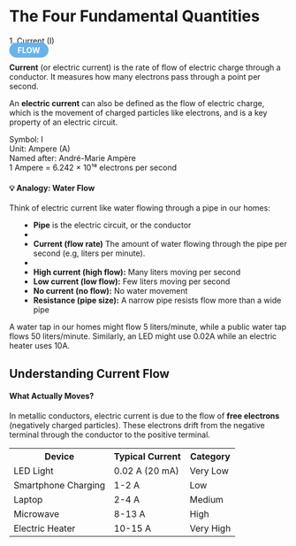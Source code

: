 # The Four Fundamental Quantities
                                       
<!-- CURRENT -->

<!-- <div class="concept-card"> -->
<div class="concept-header">
    <div class="concept-name">1. Current (I)</div>
    <span style="background: #6ab3ea; color: white; padding: 5px 15px; border-radius: 20px; font-weight: bold;">FLOW</span>
</div>
                        
<div class="definition-card">
<p><strong>Current</strong> (or electric current) is the rate of flow of electric charge through a conductor. It measures how many electrons pass through a point per second.</p>

An **electric current** can also be defined as the flow of electric charge, which is the movement of charged particles like electrons, and is a key property of an electric circuit.
</div>
                        
<div class="formula-box">
Symbol: I<br>
Unit: Ampere (A)<br>
Named after: André-Marie Ampère<br>
1 Ampere = 6.242 × 10¹⁸ electrons per second
</div>
                        
<div class="example">
<h4>💡 Analogy: Water Flow</h4>
    <p>Think of electric current like water flowing through a pipe in our homes:<p>
    <ul style="margin-left: 20px; margin-top: 10px;">
        <li><strong>Pipe</strong> is the electric circuit, or the conductor<li>
        <li><strong>Current (flow rate)</strong> The amount of water flowing through the pipe per second (e.g, liters per minute).<li>
        <li><strong>High current (high flow):</strong> Many liters moving per second</li>
        <li><strong>Low current (low flow):</strong> Few liters moving per second</li>
        <li><strong>No current (no flow):</strong> No water movement</li>
        <li><strong>Resistance (pipe size):</strong> A narrow pipe resists flow more than a wide pipe</li>
    </ul>
    <p style="margin-top: 10px;">A water tap in our homes might flow 5 liters/minute, while a public water tap flows 50 liters/minute. Similarly, an LED might use 0.02A while an electric heater uses 10A.</p>
</div>

## Understanding Current Flow

<div class="definition-card">
  <h4>What Actually Moves?</h4>
  <p>In metallic conductors, electric current is due to the flow of <strong>free electrons</strong> (negatively charged particles). These electrons drift from the negative terminal through the conductor to the positive terminal.</p>
</div>
                        
<table class="data-table">
                            <tr>
                                <th>Device</th>
                                <th>Typical Current</th>
                                <th>Category</th>
                            </tr>
                            <tr><td>LED Light</td><td>0.02 A (20 mA)</td><td>Very Low</td></tr>
                            <tr><td>Smartphone Charging</td><td>1-2 A</td><td>Low</td></tr>
                            <tr><td>Laptop</td><td>2-4 A</td><td>Medium</td></tr>
                            <tr><td>Microwave</td><td>8-13 A</td><td>High</td></tr>
                            <tr><td>Electric Heater</td><td>10-15 A</td><td>Very High</td></tr>
</table>
                    

